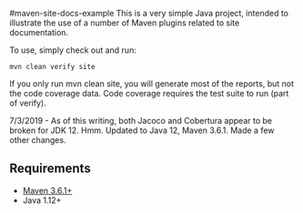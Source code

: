 #maven-site-docs-example
This is a very simple Java project, intended to illustrate the use of a number of Maven plugins related to site documentation.

To use, simply check out and run:

``mvn clean verify site
``

If you only run mvn clean site, you will generate most of the reports, but not the code coverage data.
Code coverage requires the test suite to run (part of verify).

7/3/2019 - As of this writing, both Jacoco and Cobertura appear to be broken for JDK 12.  Hmm.
Updated to Java 12, Maven 3.6.1.  Made a few other changes.

## Requirements
- [Maven 3.6.1+](http://maven.apache.org/)
- Java 1.12+

